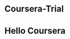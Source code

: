 # Coursera-Trial
<!DOCTYPE html>
<html>
<head>
	<title>Hello Coursera</title>
</head>
<body>
<h1>Hello Coursera</h1>
</body>
</html>
